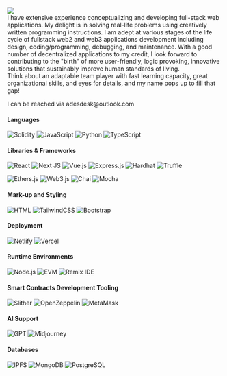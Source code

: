<img src="https://readme-typing-svg.herokuapp.com?size=35&duration=5500&color=164C78&vCenter=true&center=true&width=600&lines=Meet+Adeola+David+A.;A+Full+Stack+Solidity+Developer">

<br>
I have extensive experience conceptualizing and developing full-stack web applications. My delight is in solving real-life problems using creatively written programming instructions. I am adept at various stages of the life cycle of fullstack web2 and web3 applications development including design, coding/programming, debugging, and maintenance. With a good number of decentralized applications to my credit, I look forward to contributing to the "birth" of more user-friendly, logic provoking, innovative solutions that sustainably improve human standards of living.
<br>
Think about an adaptable team player with fast learning capacity, great organizational skills, and eyes for details, and my name pops up to fill that gap! </p>
<p>
I can be reached via adesdesk@outlook.com
</p>

<h4 >Languages</h4>

![Solidity](https://img.shields.io/badge/Solidity-%23363636.svg?style=for-the-badge&logo=solidity&logoColor=white) ![JavaScript](https://img.shields.io/badge/JavaScript-%23F7DF1E.svg?style=for-the-badge&logo=javascript&logoColor=black) ![Python](https://img.shields.io/badge/python-3670A0?style=for-the-badge&logo=python&logoColor=ffdd54) ![TypeScript](https://img.shields.io/badge/typescript-%23007ACC.svg?style=for-the-badge&logo=typescript&logoColor=white)

<h4 >Libraries & Frameworks</h4>

![React](https://img.shields.io/badge/react-%2320232a.svg?style=for-the-badge&logo=react&logoColor=%2361DAFB) ![Next JS](https://img.shields.io/badge/Next-black?style=for-the-badge&logo=next.js&logoColor=white) ![Vue.js](https://img.shields.io/badge/Vue.js-%234FC08D.svg?style=for-the-badge&logo=vue.js&logoColor=white) ![Express.js](https://img.shields.io/badge/Express.js-%23000000.svg?style=for-the-badge&logo=express&logoColor=white) ![Hardhat](https://img.shields.io/badge/Hardhat-%232F4F4F.svg?style=for-the-badge&logo=hardhat&logoColor=white) ![Truffle](https://img.shields.io/badge/Truffle-%234F408E.svg?style=for-the-badge&logo=truffle&logoColor=white)


![Ethers.js](https://img.shields.io/badge/Ethers.js-%234CAF50.svg?style=for-the-badge&logo=ethereum&logoColor=white) ![Web3.js](https://img.shields.io/badge/Web3.js-%23334959.svg?style=for-the-badge&logo=ethereum&logoColor=white) ![Chai](https://img.shields.io/badge/Chai-%23F6ECD7.svg?style=for-the-badge&logo=chai&logoColor=black) ![Mocha](https://img.shields.io/badge/Mocha-%238D6748.svg?style=for-the-badge&logo=mocha&logoColor=white)

<h4>Mark-up and Styling</h4>

![HTML](https://img.shields.io/badge/HTML-%23E34F26.svg?style=for-the-badge&logo=html5&logoColor=white) ![TailwindCSS](https://img.shields.io/badge/tailwindcss-%2338B2AC.svg?style=for-the-badge&logo=tailwind-css&logoColor=white) ![Bootstrap](https://img.shields.io/badge/Bootstrap-%23563D7C.svg?style=for-the-badge&logo=bootstrap&logoColor=white)

 
<h4 >Deployment</h4>

![Netlify](https://img.shields.io/badge/netlify-%23000000.svg?style=for-the-badge&logo=netlify&logoColor=#00C7B7) ![Vercel](https://img.shields.io/badge/Vercel-%23000000.svg?style=for-the-badge&logo=vercel&logoColor=white)

<h4 >Runtime Environments</h4>

![Node.js](https://img.shields.io/badge/Node.js-%23339933.svg?style=for-the-badge&logo=node.js&logoColor=white) ![EVM](https://img.shields.io/badge/EVM-%2366595E.svg?style=for-the-badge&logo=ethereum&logoColor=white) ![Remix IDE](https://img.shields.io/badge/Remix%20IDE-%2366595E.svg?style=for-the-badge&logo=remix&logoColor=white)


<h4 >Smart Contracts Development Tooling</h4>

![Slither](https://img.shields.io/badge/Slither-%23808080.svg?style=for-the-badge&logo=ethereum&logoColor=white) ![OpenZeppelin](https://img.shields.io/badge/OpenZeppelin-%2372BEA6.svg?style=for-the-badge&logo=openzeppelin&logoColor=white) ![MetaMask](https://img.shields.io/badge/MetaMask-%236E4C99.svg?style=for-the-badge&logo=metamask&logoColor=white)

<h4 >AI Support</h4>

![GPT](https://img.shields.io/badge/GPT-%23555555.svg?style=for-the-badge&logo=openai&logoColor=white) ![Midjourney](https://img.shields.io/badge/Midjourney-%230A0A0A.svg?style=for-the-badge&logo=midjourney&logoColor=white)

<h4 >Databases</h4>

![IPFS](https://img.shields.io/badge/IPFS-%234A9EDC.svg?style=for-the-badge&logo=ipfs&logoColor=white) ![MongoDB](https://img.shields.io/badge/MongoDB-%2347A248.svg?style=for-the-badge&logo=mongodb&logoColor=white) ![PostgreSQL](https://img.shields.io/badge/PostgreSQL-%23336791.svg?style=for-the-badge&logo=postgresql&logoColor=white)

